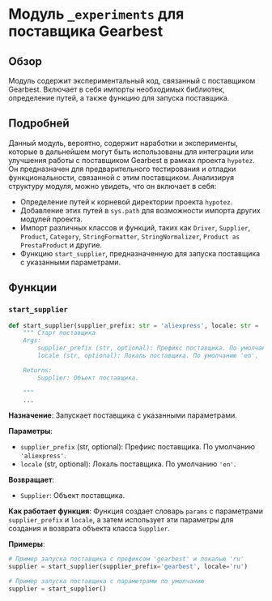 # Модуль `_experiments` для поставщика Gearbest

## Обзор

Модуль содержит экспериментальный код, связанный с поставщиком Gearbest. Включает в себя импорты необходимых библиотек, определение путей, а также функцию для запуска поставщика.

## Подробней

Данный модуль, вероятно, содержит наработки и эксперименты, которые в дальнейшем могут быть использованы для интеграции или улучшения работы с поставщиком Gearbest в рамках проекта `hypotez`. 
Он предназначен для предварительного тестирования и отладки функциональности, связанной с этим поставщиком.
Анализируя структуру модуля, можно увидеть, что он включает в себя:

- Определение путей к корневой директории проекта `hypotez`.
- Добавление этих путей в `sys.path` для возможности импорта других модулей проекта.
- Импорт различных классов и функций, таких как `Driver`, `Supplier`, `Product`, `Category`, `StringFormatter`, `StringNormalizer`, `Product as PrestaProduct` и другие.
- Функцию `start_supplier`, предназначенную для запуска поставщика с указанными параметрами.

## Функции

### `start_supplier`

```python
def start_supplier(supplier_prefix: str = 'aliexpress', locale: str = 'en') -> Supplier:
    """ Старт поставщика 
    Args:
        supplier_prefix (str, optional): Префикс поставщика. По умолчанию 'aliexpress'.
        locale (str, optional): Локаль поставщика. По умолчанию 'en'.

    Returns:
        Supplier: Объект поставщика.

    """
    ...
```

**Назначение**: Запускает поставщика с указанными параметрами.

**Параметры**:
- `supplier_prefix` (str, optional): Префикс поставщика. По умолчанию `'aliexpress'`.
- `locale` (str, optional): Локаль поставщика. По умолчанию `'en'`.

**Возвращает**:
- `Supplier`: Объект поставщика.

**Как работает функция**:
Функция создает словарь `params` с параметрами `supplier_prefix` и `locale`, а затем использует эти параметры для создания и возврата объекта класса `Supplier`.

**Примеры**:

```python
# Пример запуска поставщика с префиксом 'gearbest' и локалью 'ru'
supplier = start_supplier(supplier_prefix='gearbest', locale='ru')

# Пример запуска поставщика с параметрами по умолчанию
supplier = start_supplier()